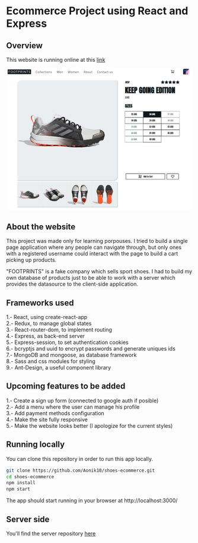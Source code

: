 # Ecommerce Project using React and Express

## Overview

This website is running online at this [link](https://aonik10.github.io/shoes-ecommerce/)

![image](./src/assets/images/footprints.png)

## About the website

This project was made only for learning porpouses. I tried to build a single page application where any people can navigate through, but only ones with a registered username could interact with the page to build a cart picking up products.

"FOOTPRINTS" is a fake company which sells sport shoes. I had to build my own database of products just to be able to work with a server which provides the datasource to the client-side application.

## Frameworks used

1.- React, using create-react-app\
2.- Redux, to manage global states\
3.- React-router-dom, to implement routing\
4.- Express, as back-end server\
5.- Express-session, to set authentication cookies\
6.- bcryptjs and uuid to encrypt passwords and generate uniques ids\
7.- MongoDB and mongoose, as database framework\
8.- Sass and css modules for styling\
9.- Ant-Design, a useful component library

## Upcoming features to be added

1.- Create a sign up form (connected to google auth if posible)\
2.- Add a menu where the user can manage his profile\
3.- Add payment methods configuration\
4.- Make the site fully responsive\
5.- Make the website looks better (I apologize for the current styles)

## Running locally

You can clone this repository in order to run this app locally.

```bash
git clone https://github.com/Aonik10/shoes-ecommerce.git
cd shoes-ecommerce
npm install
npm start
```

The app should start running in your browser at http://localhost:3000/

## Server side

You'll find the server repository [here](https://github.com/Aonik10/shoes-ecommerce-server)
